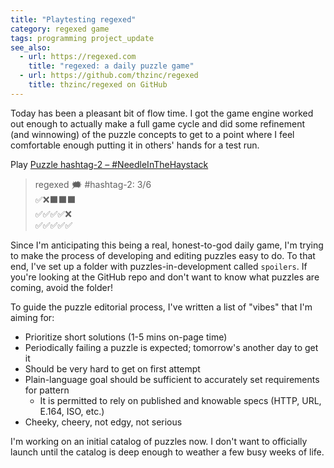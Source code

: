 ```yaml
---
title: "Playtesting regexed"
category: regexed game
tags: programming project_update
see_also:
  - url: https://regexed.com
    title: "regexed: a daily puzzle game"
  - url: https://github.com/thzinc/regexed
    title: thzinc/regexed on GitHub
---
```


Today has been a pleasant bit of flow time. I got the game engine worked out enough to actually make a full game cycle and did some refinement (and winnowing) of the puzzle concepts to get to a point where I feel comfortable enough putting it in others' hands for a test run.

Play [Puzzle hashtag-2 – #NeedleInTheHaystack][playtest-link]

> regexed 🗯️ #hashtag-2: 3/6<br>
> ✅❌⬛️⬛️⬛️<br>
> ✅✅✅✅❌<br>
> ✅✅✅✅✅

Since I'm anticipating this being a real, honest-to-god daily game, I'm trying to make the process of developing and editing puzzles easy to do. To that end, I've set up a folder with puzzles-in-development called `spoilers`. If you're looking at the GitHub repo and don't want to know what puzzles are coming, avoid the folder!

To guide the puzzle editorial process, I've written a list of "vibes" that I'm aiming for:

- Prioritize short solutions (1-5 mins on-page time)
- Periodically failing a puzzle is expected; tomorrow's another day to get it
- Should be very hard to get on first attempt
- Plain-language goal should be sufficient to accurately set requirements for pattern
  - It is permitted to rely on published and knowable specs (HTTP, URL, E.164, ISO, etc.)
- Cheeky, cheery, not edgy, not serious

I'm working on an initial catalog of puzzles now. I don't want to officially launch until the catalog is deep enough to weather a few busy weeks of life.

[playtest-link]: https://regexed.com/spoilers/hashtag-2?utm_source=thzinc&utm_medium=blog&utm_campaign=playtesting
